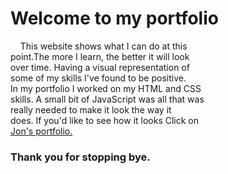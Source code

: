 <h1>Welcome to my portfolio</h1>

<p>
  &nbsp;&nbsp;&nbsp;&nbsp;This website shows what I can do at this
  <br>
  point.The more I learn, the better it will look 
  <br>
  over time. Having a visual representation of 
  <br>
  some of my skills I've found to be positive.
  <br>
  In my portfolio I worked on my HTML and CSS 
  <br>
  skills. A small bit of JavaScript was all that was 
  <br>
  really needed to make it look the way it 
  <br>
  does. If you'd like to see how it looks Click on 
  <br>
  <a href="https://jonathan-treloggen.github.io/index.html" target="_blank">Jon's portfolio.</a> 
</p>

<h3>Thank you for stopping bye.</h3>
